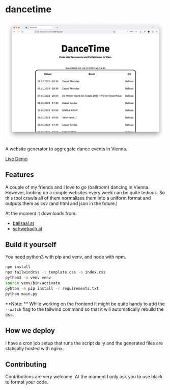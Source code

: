 # dancetime 

![screenshot](screenshot.png)

A website generator to aggregate dance events in Vienna.

[Live Demo](https://dancetime.flofriday.dev/)

## Features 

A couple of my friends and I love to go (ballroom) dancing in Vienna. However, 
looking up a couple websites every week can be quite tedious. So this tool
crawls all of them normalizes them into a uniform format and outputs them as 
csv (and html and json in the future.)

At the moment it downloads from:
- [ballsaal.at](https://www.ballsaal.at/termine_tickets/?no_cache=1)
- [schwebach.at](https://schwebach.at/events/)

## Build it yourself

You need python3 with pip and venv, and node with npm.

```bash
npm install
npx tailwindcss -i template.css -o index.css
python3 -m venv venv
source venv/bin/activate
pyhton -m pip install -r requirements.txt
python main.py
```

**Note: ** While working on the frontend it might be quite handy to add the
`--watch` flag to the tailwind command so that it will automatically rebuild the 
css.

## How we deploy

I have a cron job setup that runs the script daily and the generated files are 
statically hosted with nginx.

## Contributing

Contributions are very welcome. At the moment I only ask you to use black to 
format your code.